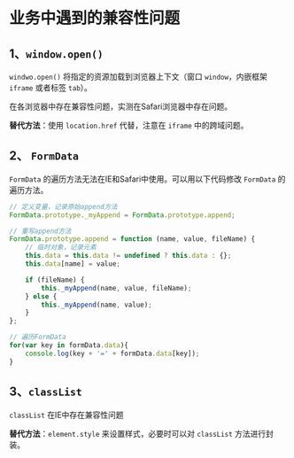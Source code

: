 # 业务中遇到的兼容性问题

## 1、`window.open()`

`windwo.open()` 将指定的资源加载到浏览器上下文（窗口 `window`，内嵌框架 `iframe` 或者标签 `tab`）。

在各浏览器中存在兼容性问题，实测在Safari浏览器中存在问题。

**替代方法**：使用 `location.href` 代替，注意在 `iframe` 中的跨域问题。

## 2、 `FormData`

`FormData` 的遍历方法无法在IE和Safari中使用。可以用以下代码修改 `FormData` 的遍历方法。

```javascript
// 定义变量，记录原始append方法
FormData.prototype._myAppend = FormData.prototype.append;

// 重写append方法
FormData.prototype.append = function (name, value, fileName) {
    // 临时对象，记录元素
    this.data = this.data != undefined ? this.data : {};
    this.data[name] = value;

    if (fileName) {
        this._myAppend(name, value, fileName);
    } else {
        this._myAppend(name, value);
    }
};

// 遍历FormData
for(var key in formData.data){
    console.log(key + '=' + formData.data[key]);
}
```

## 3、`classList`

`classList` 在IE中存在兼容性问题

**替代方法**：`element.style` 来设置样式，必要时可以对 `classList` 方法进行封装。

